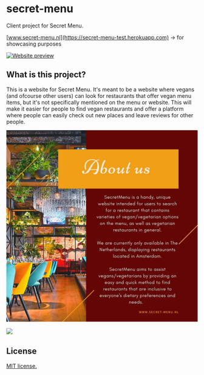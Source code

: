 # secret-menu
Client project for Secret Menu.

[www.secret-menu.nl](https://secret-menu-test.herokuapp.com) -> for showcasing purposes

[![Website preview](/public/images/preview_2.png)](https://secret-menu-test.herokuapp.com)

## What is this project?
This is a website for Secret Menu. It's meant to be a website where vegans (and ofcourse other users) can look for restaurants that offer vegan menu items, but it's not specifically mentioned on the menu or website. This will make it easier for people to find vegan restaurants and offer a platform where people can easily check out new places and leave reviews for other people. 

![About](/public/images/fyler.jpeg)  
<p><a href="https://www.instagram.com/secretmenu.nl/"><img src="https://img.shields.io/badge/instagram-%23E4405F.svg?&style=for-the-badge&logo=instagram&logoColor=white" height=25></a></p>


## License
[MIT license.](/LICENSE.md) 